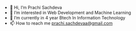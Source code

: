 - 👋 Hi, I’m Prachi Sachdeva
- 👀 I’m interested in Web Development and Machine Learning
- 🌱 I’m currently in 4 year Btech In Information Technology
- 📫 How to reach me prachi.sachdevaa@gmail.com

<!---
prachi171/prachi171 is a ✨ special ✨ repository because its `README.md` (this file) appears on your GitHub profile.
You can click the Preview link to take a look at your changes.
--->

